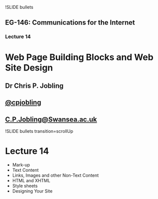 !SLIDE bullets

## EG-146: Communications for the Internet ##
### Lecture 14 ###

# Web Page Building Blocks and Web Site Design #

## Dr Chris P. Jobling ##
## [@cpjobling](http://twitter.com/cpjobling) ##
## C.P.Jobling@Swansea.ac.uk ##


!SLIDE bullets transition=scrollUp

# Lecture 14 #

* Mark-up
* Text Content
* Links, Images and other Non-Text Content
* HTML and XHTML
* Style sheets
* Designing Your Site